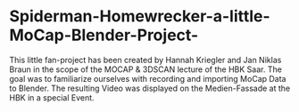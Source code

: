# Spiderman-Homewrecker-a-little-MoCap-Blender-Project-
This little fan-project has been created by Hannah Kriegler and Jan Niklas Braun in the scope of the MOCAP &amp; 3DSCAN lecture of the HBK Saar.  The goal was to familiarize ourselves with recording and importing MoCap Data to Blender. The resulting Video was displayed on the Medien-Fassade at the HBK in a special Event.
